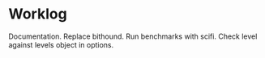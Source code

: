 # Worklog

Documentation.
Replace bithound.
Run benchmarks with scifi.
Check level against levels object in options.

